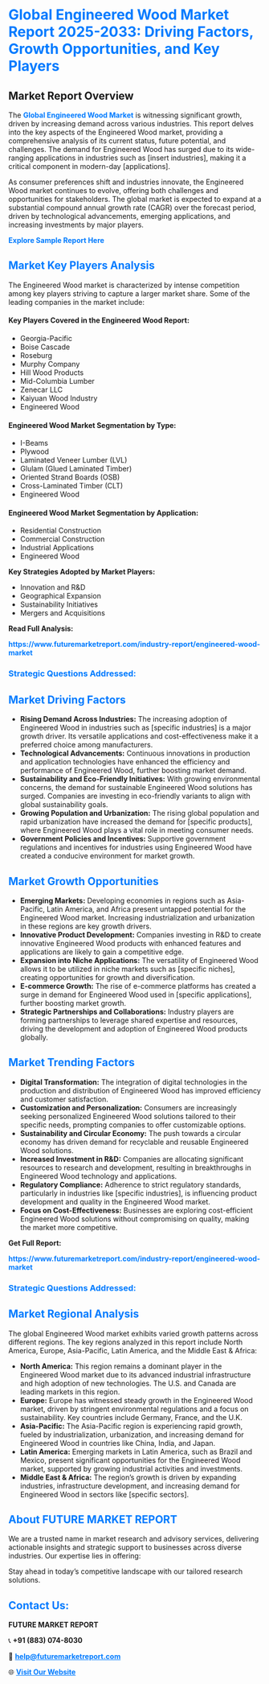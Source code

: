 <h1 style="color: #007BFF;">Global Engineered Wood Market Report 2025-2033: Driving Factors, Growth Opportunities, and Key Players</h1>

<section id="overview">
<h2>Market Report Overview</h2>
<p>The <a href="https://www.futuremarketreport.com/industry-report/engineered-wood-market" style="color: #007BFF; text-decoration: none;"><strong>Global Engineered Wood Market</strong></a> is witnessing significant growth, driven by increasing demand across various industries. This report delves into the key aspects of the Engineered Wood market, providing a comprehensive analysis of its current status, future potential, and challenges. The demand for Engineered Wood has surged due to its wide-ranging applications in industries such as [insert industries], making it a critical component in modern-day [applications].</p>
<p>As consumer preferences shift and industries innovate, the Engineered Wood market continues to evolve, offering both challenges and opportunities for stakeholders. The global market is expected to expand at a substantial compound annual growth rate (CAGR) over the forecast period, driven by technological advancements, emerging applications, and increasing investments by major players.</p>
</section>

<section id="overview">
<p><a href="https://www.futuremarketreport.com/request-sample/reportId=33987" style="color: #007BFF; text-decoration: none;"><strong>Explore Sample Report Here</strong></a></p>
</section>

<section id="key-players">
<h2 style="color: #007BFF;">Market Key Players Analysis</h2>
<p>The Engineered Wood market is characterized by intense competition among key players striving to capture a larger market share. Some of the leading companies in the market include:</p>
<h4>Key Players Covered in the Engineered Wood Report:</h4>
<ul><li>Georgia-Pacific</li><li>Boise Cascade</li><li>Roseburg</li><li>Murphy Company</li><li>Hill Wood Products</li><li>Mid-Columbia Lumber</li><li>Zenecar LLC</li><li>Kaiyuan Wood Industry</li><li>Engineered Wood</li></ul>
<h4>Engineered Wood Market Segmentation by Type:</h4>
<ul><li>I-Beams</li><li>Plywood</li><li>Laminated Veneer Lumber (LVL)</li><li>Glulam (Glued Laminated Timber)</li><li>Oriented Strand Boards (OSB)</li><li>Cross-Laminated Timber (CLT)</li><li>Engineered Wood</li></ul>

<h4>Engineered Wood Market Segmentation by Application:</h4>
<ul><li>Residential Construction</li><li>Commercial Construction</li><li>Industrial Applications</li><li>Engineered Wood</li></ul>
<p><strong>Key Strategies Adopted by Market Players:</strong></p>
<ul>
<li>Innovation and R&D</li>
<li>Geographical Expansion</li>
<li>Sustainability Initiatives</li>
<li>Mergers and Acquisitions</li>
</ul>
</section>

<section>
<p><strong>Read Full Analysis: </strong></p><a href="https://www.futuremarketreport.com/industry-report/engineered-wood-market" style="color: #007BFF; text-decoration: none;"><strong>https://www.futuremarketreport.com/industry-report/engineered-wood-market</strong></a>
<h3 style="color: #007BFF;">Strategic Questions Addressed:</h3>
</section>

<section id="driving-factors">
<h2 style="color: #007BFF;">Market Driving Factors</h2>
<ul>
<li><strong>Rising Demand Across Industries:</strong> The increasing adoption of Engineered Wood in industries such as [specific industries] is a major growth driver. Its versatile applications and cost-effectiveness make it a preferred choice among manufacturers.</li>
<li><strong>Technological Advancements:</strong> Continuous innovations in production and application technologies have enhanced the efficiency and performance of Engineered Wood, further boosting market demand.</li>
<li><strong>Sustainability and Eco-Friendly Initiatives:</strong> With growing environmental concerns, the demand for sustainable Engineered Wood solutions has surged. Companies are investing in eco-friendly variants to align with global sustainability goals.</li>
<li><strong>Growing Population and Urbanization:</strong> The rising global population and rapid urbanization have increased the demand for [specific products], where Engineered Wood plays a vital role in meeting consumer needs.</li>
<li><strong>Government Policies and Incentives:</strong> Supportive government regulations and incentives for industries using Engineered Wood have created a conducive environment for market growth.</li>
</ul>
</section>

<section id="growth-opportunities">
<h2 style="color: #007BFF;">Market Growth Opportunities</h2>
<ul>
<li><strong>Emerging Markets:</strong> Developing economies in regions such as Asia-Pacific, Latin America, and Africa present untapped potential for the Engineered Wood market. Increasing industrialization and urbanization in these regions are key growth drivers.</li>
<li><strong>Innovative Product Development:</strong> Companies investing in R&D to create innovative Engineered Wood products with enhanced features and applications are likely to gain a competitive edge.</li>
<li><strong>Expansion into Niche Applications:</strong> The versatility of Engineered Wood allows it to be utilized in niche markets such as [specific niches], creating opportunities for growth and diversification.</li>
<li><strong>E-commerce Growth:</strong> The rise of e-commerce platforms has created a surge in demand for Engineered Wood used in [specific applications], further boosting market growth.</li>
<li><strong>Strategic Partnerships and Collaborations:</strong> Industry players are forming partnerships to leverage shared expertise and resources, driving the development and adoption of Engineered Wood products globally.</li>
</ul>
</section>

<section id="trending-factors">
<h2 style="color: #007BFF;">Market Trending Factors</h2>
<ul>
<li><strong>Digital Transformation:</strong> The integration of digital technologies in the production and distribution of Engineered Wood has improved efficiency and customer satisfaction.</li>
<li><strong>Customization and Personalization:</strong> Consumers are increasingly seeking personalized Engineered Wood solutions tailored to their specific needs, prompting companies to offer customizable options.</li>
<li><strong>Sustainability and Circular Economy:</strong> The push towards a circular economy has driven demand for recyclable and reusable Engineered Wood solutions.</li>
<li><strong>Increased Investment in R&D:</strong> Companies are allocating significant resources to research and development, resulting in breakthroughs in Engineered Wood technology and applications.</li>
<li><strong>Regulatory Compliance:</strong> Adherence to strict regulatory standards, particularly in industries like [specific industries], is influencing product development and quality in the Engineered Wood market.</li>
<li><strong>Focus on Cost-Effectiveness:</strong> Businesses are exploring cost-efficient Engineered Wood solutions without compromising on quality, making the market more competitive.</li>
</ul>
</section>

<section>
<p><strong>Get Full Report: </strong></p><a href="https://www.futuremarketreport.com/industry-report/engineered-wood-market" style="color: #007BFF; text-decoration: none;"><strong>https://www.futuremarketreport.com/industry-report/engineered-wood-market</strong></a>
<h3 style="color: #007BFF;">Strategic Questions Addressed:</h3>
</section>


<section id="regional-analysis">
<h2 style="color: #007BFF;">Market Regional Analysis</h2>
<p>The global Engineered Wood market exhibits varied growth patterns across different regions. The key regions analyzed in this report include North America, Europe, Asia-Pacific, Latin America, and the Middle East & Africa:</p>
<ul>
<li><strong>North America:</strong> This region remains a dominant player in the Engineered Wood market due to its advanced industrial infrastructure and high adoption of new technologies. The U.S. and Canada are leading markets in this region.</li>
<li><strong>Europe:</strong> Europe has witnessed steady growth in the Engineered Wood market, driven by stringent environmental regulations and a focus on sustainability. Key countries include Germany, France, and the U.K.</li>
<li><strong>Asia-Pacific:</strong> The Asia-Pacific region is experiencing rapid growth, fueled by industrialization, urbanization, and increasing demand for Engineered Wood in countries like China, India, and Japan.</li>
<li><strong>Latin America:</strong> Emerging markets in Latin America, such as Brazil and Mexico, present significant opportunities for the Engineered Wood market, supported by growing industrial activities and investments.</li>
<li><strong>Middle East & Africa:</strong> The region’s growth is driven by expanding industries, infrastructure development, and increasing demand for Engineered Wood in sectors like [specific sectors].</li>
</ul>
</section>

<footer>
<h2 style="color: #007BFF;">About FUTURE MARKET REPORT</h2>
<p>We are a trusted name in market research and advisory services, delivering actionable insights and strategic support to businesses across diverse industries. Our expertise lies in offering:</p>

<p>Stay ahead in today’s competitive landscape with our tailored research solutions.</p>

<h2 style="color: #007BFF;">Contact Us:</h2>
<p><strong>FUTURE MARKET REPORT</strong></p>
<p>📞 <strong>+91 (883) 074-8030</strong></p>
<p>📧 <strong><a href="mailto:help@futuremarketreport.com" style="color: #007BFF;">help@futuremarketreport.com</a></strong></p>
<p>🌐 <strong><a href="https://www.futuremarketreport.com/" style="color: #007BFF;">Visit Our Website</a></strong></p>
</footer>